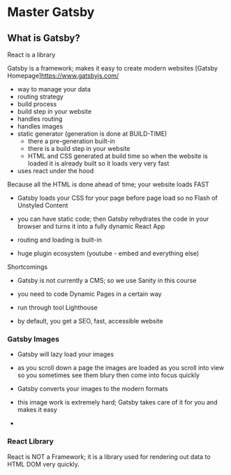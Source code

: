 # Master Gatsby

## What is Gatsby?

React is a library

Gatsby is a framework; makes it easy to create modern websites
[Gatsby Homepage]<https://www.gatsbyjs.com/>

- way to manage your data
- routing strategy
- build process
- build step in your website
- handles routing
- handles images
- static generator (generation is done at BUILD-TIME)
  - there a pre-generation built-in 
  - there is a build step in your website
  - HTML and CSS generated at build time so when the website is loaded it is already built so it loads very very fast
- uses react under the hood

Because all the HTML is done ahead of time; your website loads FAST

- Gatsby loads your CSS for your page before page load so no Flash of Unstyled Content

- you can have static code; then Gatsby rehydrates the code in your browser and turns it into a fully dynamic React App

- routing and loading is built-in

- huge plugin ecosystem (youtube - embed and everything else)


Shortcomings

- Gatsby is not currently a CMS; so we use Sanity in this course

- you need to code Dynamic Pages in a certain way

- run through tool Lighthouse
- by default, you get a SEO, fast, accessible website


### Gatsby Images

- Gatsby will lazy load your images
- as you scroll down a page the images are loaded as you scroll into view so you sometimes see them blury then come into focus quickly
- Gatsby converts your images to the modern formats
- this image work is extremely hard; Gatsby takes care of it for you and makes it easy

-  

### React Library

React is NOT a Framework; it is a library used for rendering out data to HTML DOM very quickly.




